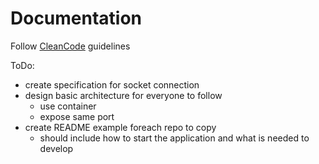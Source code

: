 # Documentation

Follow [CleanCode](https://clean-code-developer.com) guidelines

ToDo:
- create specification for socket connection
- design basic architecture for everyone to follow
  - use container
  - expose same port
- create README example foreach repo to copy
  - should include how to start the application and what is needed to develop 